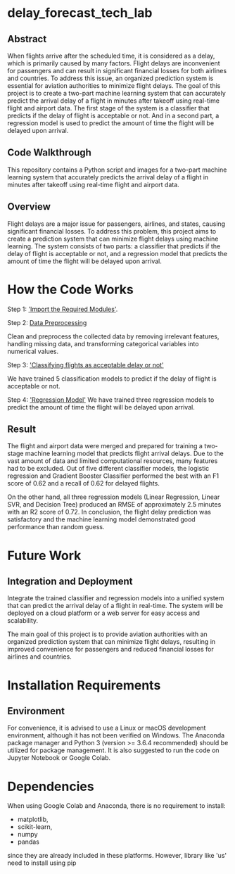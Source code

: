 # delay_forecast_tech_lab

## Abstract

When flights arrive after the scheduled time, it is considered as a delay, which is primarily caused by many factors. Flight delays are inconvenient for passengers and can result in significant financial losses for both airlines and countries. To address this issue, an organized prediction system is essential for aviation authorities to minimize flight delays. The goal of this project is to create a two-part machine learning system that can accurately predict the arrival delay of a flight in minutes after takeoff using real-time flight and airport data. The first stage of the system is a classifier that predicts if the delay of flight is acceptable or not. And in a second part, a regression model is used to predict the amount of time the flight will be delayed upon arrival.

## Code Walkthrough
This repository contains a Python script and images for a two-part machine learning system that accurately predicts the arrival delay of a flight in minutes after takeoff using real-time flight and airport data.

## Overview

Flight delays are a major issue for passengers, airlines, and states, causing significant financial losses. To address this problem, this project aims to create a prediction system that can minimize flight delays using machine learning. The system consists of two parts: a classifier that predicts if the delay of flight is acceptable or not, and a regression model that predicts the amount of time the flight will be delayed upon arrival.

# How the Code Works
Step 1: ['Import the Required Modules'](./modules.ipynb). 

Step 2: [Data Preprocessing](./Cleaning_flightdelay_sbhusal.ipynb)

Clean and preprocess the collected data by removing irrelevant features, handling missing data,
and transforming categorical variables into numerical values.

Step 3: ['Classifying flights as acceptable delay or not'](./classifier_many_models_jan_mf.ipynb)

We have trained 5 classification models to predict if the delay of flight is acceptable or not.

Step 4: ['Regression Model'](./Flight_Delay_Prediction_complete.ipynb)
We have trained three regression models to predict the amount of time the flight will be delayed upon arrival.

## Result
The flight and airport data were merged and prepared for training a two-stage machine learning model that predicts flight arrival delays. Due to the vast amount of data and limited computational resources, many features had to be excluded. Out of five different classifier models, the logistic regression and Gradient Booster Classifier performed the best with an F1 score of 0.62 and a recall of 0.62 for delayed flights.

On the other hand, all three regression models (Linear Regression, Linear SVR, and Decision Tree) produced an RMSE of approximately 2.5 minutes with an R2 score of 0.72. In conclusion, the flight delay prediction was satisfactory and the machine learning model demonstrated good performance than random guess.


# Future Work
## Integration and Deployment
Integrate the trained classifier and regression models into a unified system that can predict the arrival delay of a flight in real-time. The system will be deployed on a cloud platform or a web server for easy access and scalability.

The main goal of this project is to provide aviation authorities with an organized prediction system that can minimize flight delays, resulting in improved convenience for passengers and reduced financial losses for airlines and countries.

# Installation Requirements
## Environment
For convenience, it is advised to use a Linux or macOS development environment, although it has not been verified on Windows. The Anaconda package manager and Python 3 (version >= 3.6.4 recommended) should be utilized for package management. It is also suggested to run the code on Jupyter Notebook or Google Colab.

# Dependencies
When using Google Colab and Anaconda, there is no requirement to install:

- matplotlib, 
- scikit-learn, 
- numpy
- pandas
 
since they are already included in these platforms. However, library like 'us' need to install using pip



